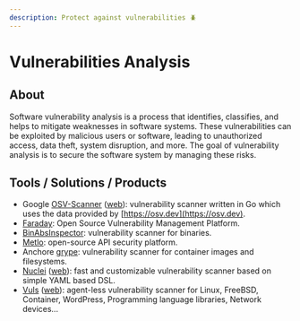```yaml
---
description: Protect against vulnerabilities 🪲
---
```


# Vulnerabilities Analysis

## About

Software vulnerability analysis is a process that identifies, classifies, and helps to mitigate weaknesses in software systems. These vulnerabilities can be exploited by malicious users or software, leading to unauthorized access, data theft, system disruption, and more. The goal of vulnerability analysis is to secure the software system by managing these risks.

## Tools / Solutions / Products

* Google [OSV-Scanner](https://github.com/google/osv-scanner) ([web](https://google.github.io/osv-scanner/)): vulnerability scanner written in Go which uses the data provided by [https://osv.dev](https://osv.dev).
* [Faraday](https://github.com/infobyte/faraday): Open Source Vulnerability Management Platform.
* [BinAbsInspector](https://github.com/KeenSecurityLab/BinAbsInspector): vulnerability scanner for binaries.
* [Metlo](https://github.com/metlo-labs/metlo): open-source API security platform.
* Anchore [grype](https://github.com/anchore/grype): vulnerability scanner for container images and filesystems.
* [Nuclei](https://github.com/projectdiscovery/nuclei) ([web](https://nuclei.projectdiscovery.io/)): fast and customizable vulnerability scanner based on simple YAML based DSL.
* [Vuls](https://github.com/future-architect/vuls) ([web](https://vuls.io/)): agent-less vulnerability scanner for Linux, FreeBSD, Container, WordPress, Programming language libraries, Network devices...
